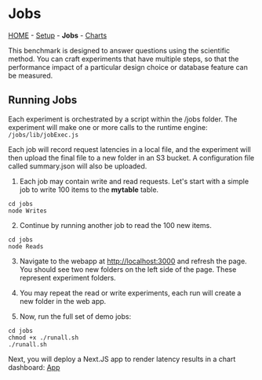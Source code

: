 # Jobs

[HOME](../README.md) - [Setup](../setup/README.md) -  **Jobs**  - [Charts](../app/README.md)

This benchmark is designed to answer questions using the scientific method. You can craft experiments that have multiple steps, so that the performance impact of a particular design choice or database feature can be measured. 

## Running Jobs

Each experiment is orchestrated by a script within the /jobs folder.  The experiment will make one or more calls to the runtime engine: ```/jobs/lib/jobExec.js```

Each job will record request latencies in a local file, and the experiment will then upload the final file to a new folder in an S3 bucket. A configuration file called summary.json will also be uploaded.

1.  Each job may contain write and read requests. Let's start with a simple job to write 100 items to the **mytable** table.
```
cd jobs
node Writes
```

2.  Continue by running another job to read the 100 new items.
```
cd jobs
node Reads
```

3. Navigate to the webapp at [http://localhost:3000](http://localhost:3000) and refresh the page. You should see two new folders on the left side of the page. These represent experiment folders. 

4. You may repeat the read or write experiments, each run will create a new folder in the web app. 

5. Now, run the full set of demo jobs:
 
```
cd jobs
chmod +x ./runall.sh
./runall.sh
```


Next, you will deploy a Next.JS app to render latency results in a chart dashboard: [App](../app/README.md)



